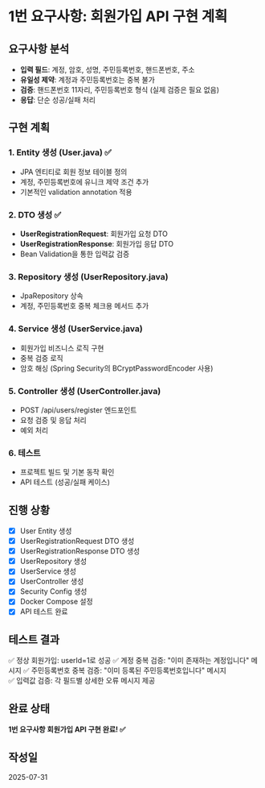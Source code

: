 # 1번 요구사항: 회원가입 API 구현 계획

## 요구사항 분석
- **입력 필드**: 계정, 암호, 성명, 주민등록번호, 핸드폰번호, 주소
- **유일성 제약**: 계정과 주민등록번호는 중복 불가
- **검증**: 핸드폰번호 11자리, 주민등록번호 형식 (실제 검증은 필요 없음)
- **응답**: 단순 성공/실패 처리

## 구현 계획

### 1. Entity 생성 (User.java) ✅
- JPA 엔티티로 회원 정보 테이블 정의
- 계정, 주민등록번호에 유니크 제약 조건 추가
- 기본적인 validation annotation 적용

### 2. DTO 생성 ✅
- **UserRegistrationRequest**: 회원가입 요청 DTO
- **UserRegistrationResponse**: 회원가입 응답 DTO
- Bean Validation을 통한 입력값 검증

### 3. Repository 생성 (UserRepository.java)
- JpaRepository 상속
- 계정, 주민등록번호 중복 체크용 메서드 추가

### 4. Service 생성 (UserService.java)
- 회원가입 비즈니스 로직 구현
- 중복 검증 로직
- 암호 해싱 (Spring Security의 BCryptPasswordEncoder 사용)

### 5. Controller 생성 (UserController.java)
- POST /api/users/register 엔드포인트
- 요청 검증 및 응답 처리
- 예외 처리

### 6. 테스트
- 프로젝트 빌드 및 기본 동작 확인
- API 테스트 (성공/실패 케이스)

## 진행 상황
- [x] User Entity 생성
- [x] UserRegistrationRequest DTO 생성  
- [x] UserRegistrationResponse DTO 생성
- [x] UserRepository 생성
- [x] UserService 생성
- [x] UserController 생성
- [x] Security Config 생성
- [x] Docker Compose 설정
- [x] API 테스트 완료

## 테스트 결과
✅ 정상 회원가입: userId=1로 성공
✅ 계정 중복 검증: "이미 존재하는 계정입니다" 메시지
✅ 주민등록번호 중복 검증: "이미 등록된 주민등록번호입니다" 메시지  
✅ 입력값 검증: 각 필드별 상세한 오류 메시지 제공

## 완료 상태
**1번 요구사항 회원가입 API 구현 완료! ✅**

## 작성일
2025-07-31